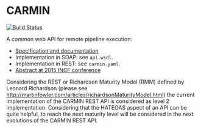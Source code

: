# CARMIN

[![Build Status](https://travis-ci.org/louis-ver/CARMIN.svg?branch=develop)](https://travis-ci.org/louis-ver/CARMIN)

A common web API for remote pipeline execution:

* [Specification and documentation](https://docs.google.com/document/d/1qVSDLWs8cLJ59sIQI1Av5EA5_yrSAWSqRDywwlu-pmI/edit?usp=sharing)
* Implementation in SOAP: see `api.wsdl`.
* Implementation in REST: see `carmin.yaml`.
* [Abstract at 2015 INCF conference](http://www.frontiersin.org/10.3389/conf.fnins.2015.91.00053/event_abstract)

Considering the REST or Richardson Maturity Model (RMM) defined by Leonard Richardson
(please see http://martinfowler.com/articles/richardsonMaturityModel.html) the current
implementation of the CARMIN REST API is considered as level 2 implementation.
Considering that the HATEOAS aspect of an API can be quite helpful, to reach the next
maturity level will be considered in the next evolutions of the CARMIN REST API.
